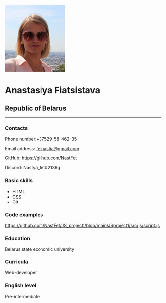![my fhoto](me.JPG)
# Anastasiya Fiatsistava
## Republic of Belarus
_ _  __
### Contacts
Phone number:+37529-58-462-35 

Email address: fetnastia@gmail.com  

GitHub: https://github.com/NastFet

Discord: Nastya_fet#2139g

### Basic skills
* HTML
* CSS
* Git

### Code examples
https://github.com/NastFet/JS_project1/blob/main/JSproject1/src/js/script.js

  
### Education
Belarus state economic university

### Curricula
Web-developer

### English level
Pre-intermediate
